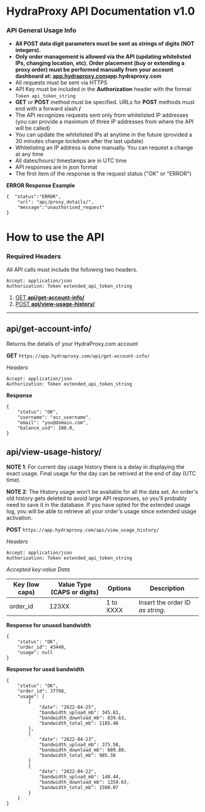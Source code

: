 # HydraProxy API Documentation v1.0

### API General Usage Info

- **All POST data digit parameters must be sent as **strings of digits** (NOT integers).**
- **Only order management is allowed via the API (updating whitelisted IPs, changing location, etc). Order placement (buy or extending a proxy order) must be performed manually from your account dashboard at: [app.hydraproxy.com](app.hydraproxy.com)app.hydraproxy.com**
- All requests must be sent via HTTPS
- API Key must be included in the **Authorization** header with the format `Token api_token_string`
- **GET** or **POST** method must be specified. URLs for **POST** methods must end with a forward slash **/**
- The API recognizes requests sent only from whitelisted IP addresses (you can provide a maximum of three IP addresses from where the API will be called)
- You can update the whitelisted IPs at anytime in the future (provided a 30 minutes change lockdown after the last update)
- Whitelisting an IP address is done manually. You can request a change at any time
- All dates/hours/ timestamps are in UTC time
- API responses are in json format
- The first item of the response is the request status ("OK" or "ERROR")

**ERROR Response Example**

```
{  "status":"ERROR",
    "url": "api/proxy_details/",
    "message":"unauthorised_request"
}
```

# How to use the API

### Required Headers

All API calls must include the following two headers.

```
Accept: application/json
Authorization: Token extended_api_token_string
```

1. [GET **api/get-account-info/**](#api/get-account-info/)
2. [POST **api/view-usage-history/**](#api/view-usage-history/)

---

## api/get-account-info/

Returns the details of your HydraProxy.com account

**GET** ```https://app.hydraproxy.com/api/get-account-info/```

*Headers*
```
Accept: application/json
Authorization: Token extended_api_token_string
```

**Response**

```
{
    "status": "OK",
    "username": "acc_username",
    "email": "you@domain.com",
    "balance_usd": 180.0,
}
```


## api/view-usage-history/

**NOTE 1**: For current day usage history there is a delay in displaying the exact usage. Final usage for the day can be retrived at the end of day (UTC time).

**NOTE 2**: The History usage won’t be available for all the data set. An order's old history gets deleted to avoid large API responses, so you'll probably need to save it in the database. If you have opted for the extended usage log, you will be able to retrieve all your order's usage since extended usage activation.

**POST** ```https://app.hydraproxy.com/api/view_usage_history/```

*Headers*
```
Accept: application/json
Authorization: Token extended_api_token_string
```
*Accepted key:value Data*

| Key (low caps)  | Value Type (CAPS or digits)   | Options     | Description  |
| -------         | -------           | ---------------------   | -----------  |
| order_id        | 123XX             | 1 to XXXX | Insert the order ID *as string*. |

**Response for unused bandwidth**
```
{
    "status": "OK",
    "order_id": 43440,
    "usage": null
}
```

**Response for used bandwidth**
```
{
    "status": "OK",
    "order_id": 37798,
    "usage": [
        {
            "date": "2022-04-25",
            "bandwidth_upload_mb": 345.83,
            "bandwidth_download_mb": 839.63,
            "bandwidth_total_mb": 1185.46
        },
        {
            "date": "2022-04-23",
            "bandwidth_upload_mb": 375.58,
            "bandwidth_download_mb": 609.80,
            "bandwidth_total_mb": 985.38
        }
        {
            "date": "2022-04-22",
            "bandwidth_upload_mb": 140.44,
            "bandwidth_download_mb": 1359.63,
            "bandwidth_total_mb": 1500.07
        }
    ]
}
```
